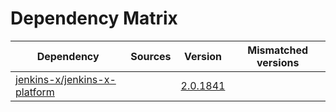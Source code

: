 # Dependency Matrix

Dependency | Sources | Version | Mismatched versions
---------- | ------- | ------- | -------------------
[jenkins-x/jenkins-x-platform](https://github.com/jenkins-x/jenkins-x-platform) |  | [2.0.1841](https://github.com/jenkins-x/jenkins-x-platform/releases/tag/v2.0.1841) | 
